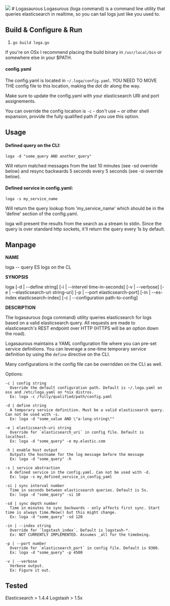 <img style="float: center;" src="https://dl.dropboxusercontent.com/u/77193293/logasaurous.png">
# Logasaurous 
Logasurous (loga command) is a command line utility that queries elasticsearch in realtime, so you can tail logs just like you used to. 

## Build & Configure & Run

1. ```go build loga.go```

If you're on OSx I recommend placing the build binary in `/usr/local/bin` or somewhere else in your $PATH. 

#### config.yaml
The config.yaml is located in ```~/.loga/config.yaml```. YOU NEED TO MOVE THE config file to this location, making the dot dir along the way.

Make sure to update the config.yaml with your elasticsearch URI and port assignements.

You can override the config location is `-c` - don't use ~ or other shell expansion, provide the fully qualified path if you use this option.

## Usage

#### Defined query on the CLI:

```loga -d "some_query AND another_query"```

Will return matched messages from the last 10 minutes (see -sd override below) and resync backwards 5 seconds every 5 seconds (see -si override below).

#### Defined service in config.yaml:

```loga -s my_service_name```

Will return the query lookup from 'my_service_name' which should be in the 'define' section of the config.yaml.

loga will present the results from the search as a stream to stdin. Since the query is over standard http sockets, it'll return the query every 1s by default.

## Manpage

**NAME**
  
loga -- query ES logs on the CL

**SYNOPSIS**

loga [-d | --define string] [-i | --intervel time-in-seconds] [-v | --verbose] [-e | --elasticsearch-uri string-uri] [-p | --port elasticsearch-port] [-in | --es-index elasticsearch-index] [-c | --configuration path-to-config]

**DESCRIPTION**

The logasaurous (loga command) utility queries elasticsearch for logs based on a valid elasticsearch query. All requests are made to elasticsearch's REST endpoint over HTTP (HTTPS will be an option down the road). 

Logasaurous maintains a YAML configuration file where you can pre-set service definitions. You can leverage a one-time temporary service definition by using the ```define``` directive on the CLI.  

Many configurations in the config file can be overridden on the CLI as well. 

  Options:

    -c | config string
      Override the default configuration path. Default is ~/.loga.yaml on osx and /etc/loga.yaml on *nix distros. 
      Ex: loga -c /fully/qualified/path/config.yaml

    -d | define string
      A temporary service definition. Must be a valid elasticsearch query. Can not be used with -s.
      Ex: loga -d "some_value AND \"a-long-string\""

    -e | elasticsearch-uri string
      Override for `elasticsearch_uri` in config file. Default is localhost.
      Ex: loga -d "some_query" -e my.elastic.com

    -h | enable host output
      Outputs the hostname for the log message before the message
      Ex: loga -d "some_query" -h

    -s | service abstraction
      A defined service in the config.yaml. Can not be used with -d.
      Ex: loga -s my_defined_service_in_config_yaml

    -si | sync interval number
      Time in seconds between elasticsearch queries. Default is 5s.
      Ex: loga -d "some_query" -si 10

    -sd | sync depth number
      Time in minutes to sync backwards - only affects first sync. Start time is always time.Meow() but this might change. 
      Ex: loga -d "some_query" -sd 120

    -in | --index string
      Override for `logstash_index`. Default is logstash-*.
      Ex: NOT CURRENTLY IMPLEMENTED. Assumes _all for the timebeing. 

    -p | --port number
      Override for `elasticsearch_port` in config file. Default is 9300.       
      Ex: loga -d "some_query" -p 4500

    -v | --verbose 
      Verbose output.
      Ex: Figure it out. 

## Tested

Elasticsearch > 1.4.4
Logstash > 1.5x
